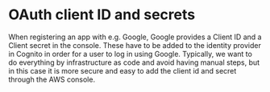 # OAuth client ID and secrets
When registering an app with e.g. Google, Google provides a Client ID and a Client secret in the console. These have to be added to the identity provider in Cognito in order for a user to log in using Google. Typically, we want to do everything by infrastructure as code and avoid having manual steps, but in this case it is more secure and easy to add the client id and secret through the AWS console.